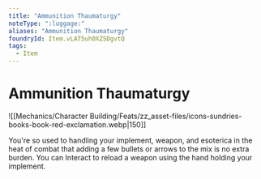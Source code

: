 ```yaml
---
title: "Ammunition Thaumaturgy"
noteType: ":luggage:"
aliases: "Ammunition Thaumaturgy"
foundryId: Item.vLAT5uh0XZSDgvtQ
tags:
  - Item
---
```


# Ammunition Thaumaturgy
![[Mechanics/Character Building/Feats/zz_asset-files/icons-sundries-books-book-red-exclamation.webp|150]]

You're so used to handling your implement, weapon, and esoterica in the heat of combat that adding a few bullets or arrows to the mix is no extra burden. You can Interact to reload a weapon using the hand holding your implement.
